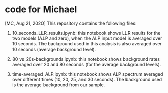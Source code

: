 # code for Michael

[MC, Aug 21, 2020]
This repository contains the following files:

1. 10_seconds_LLR_results.ipynb: this notebook shows LLR results for the two models (ALP and zero), when the ALP input model is averaged over 10 seconds. 
The background used in this analysis is also averaged over 10 seconds (average background level).

2. 80_vs_20s-backgrounds.ipynb: this notebook shows background rates averaged over 20 and 80 seconds (for the average background levels). 

3. time-averaged_ALP.ipynb: this notebook shows ALP spectrum averaged over different times (10, 20, 25, and 30 seconds). The background used is the 
average background from our sample. 
